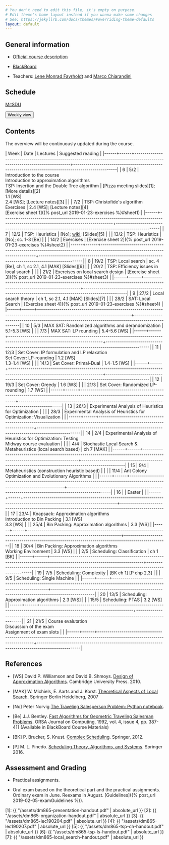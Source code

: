 ```yaml
---
# You don't need to edit this file, it's empty on purpose.
# Edit theme's home layout instead if you wanna make some changes
# See: https://jekyllrb.com/docs/themes/#overriding-theme-defaults
layout: default
---
```



## General information

- [Official course description](https://odinlister.sdu.dk/fagbesk/internkode/DM865/en)

- [BlackBoard](https://e-learn.sdu.dk/webapps/blackboard/execute/courseMain?course_id=_401855_1)

- Teachers: [Lene Monrad Favrholdt](http://www.imada.sdu.dk/~lenem/) and [Marco Chiarandini](http://www.imada.sdu.dk/~marco)


## Schedule



<a href="https://mitsdu.sdu.dk/skema/activity/N340040101/f19">MitSDU</a>


<button onclick="myFunction('h1')" class="w3-btn w3-cell
w3-left-align">Weekly view<i class="fa fa-caret-down"></i></button>
<div id="h1" class="w3-container w3-hide">

<div class="w3-responsive">


<div w3-include-html="./assets/dm865.html"></div> 
<script>
w3.includeHTML();
</script>
</div>
</div>




## Contents 

The overview will be continuously updated during the course.

| Week | Date | Lectures  	                                                                                                         | Suggested reading                                                                                 |
|------+------+----------------------------------------------------------------------------------------------------------------------------+---------------------------------------------------------------------------------------------------|
|    6 | 5/2  | Introduction to the course <br> Introduction to approximation algorithms <br> TSP: Insertion and the Double Tree algorithm | [Pizza meeting slides][1]; [More details][2] <br> 1.1 [WS] <br> 2.4 [WS]; [Lecture notes][3]      |
|      | 7/2  | TSP: Christofide's algorithm <br> Exercises                                                                                | 2.4 [WS]; [Lecture notes][4]  <br> [Exercise sheet 1]({% post_url 2019-01-23-exercises %}#sheet1) |
|------+------+----------------------------------------------------------------------------------------------------------------------------+---------------------------------------------------------------------------------------------------|
|    7 | 12/2 | TSP: Heuristics                                                                                                            | [No]; [wiki](https://en.wikipedia.org/wiki/Held%E2%80%93Karp_algorithm); [Slides][5]              |
|      | 13/2 | TSP: Heuristics                                                                                                            | [No]; sc. 1-3 [Be]                                                                                |
|      | 14/2 | Exercises                                                                                                                  | [Exercise sheet 2]({% post_url 2019-01-23-exercises %}#sheet2)                                    |
|------+------+----------------------------------------------------------------------------------------------------------------------------+---------------------------------------------------------------------------------------------------|
|    8 | 19/2 | TSP: Local search                                                                                                          | sc. 4 [Be], ch 1, sc 2.1, 4.1 [MAK]  [Slides][6]                                                              |
|      | 20/2 | TSP: Efficiency issues in local search                                                                                     |                                                                                                   |
|      | 21/2 | Exercises on local search design                                                                                           | [Exercise sheet 3]({% post_url 2019-01-23-exercises %}#sheet3)                                                                                                   |
|------+------+----------------------------------------------------------------------------------------------------------------------------+---------------------------------------------------------------------------------------------------|
|    9 | 27/2 | Local search theory                                                                                                        | ch 1, sc 2.1, 4.1 [MAK] [Slides][7]                                                                           |
|      | 28/2 | SAT: Local Search                                                                                                          | [Exercise sheet 4]({% post_url 2019-01-23-exercises %}#sheet4)                                                                                                   |
|------+------+----------------------------------------------------------------------------------------------------------------------------+---------------------------------------------------------------------------------------------------|
|   10 | 5/3  | MAX SAT: Randomized algorithms and derandomization                                                                         | 5.1-5.3 [WS]                                                                                      |
|      | 7/3  | MAX SAT: LP rounding                                                                                                       | 5.4-5.6 [WS]                                                                                      |
|------+------+----------------------------------------------------------------------------------------------------------------------------+---------------------------------------------------------------------------------------------------|
|   11 | 12/3 | Set Cover: IP formulation and LP relaxation<br> Set Cover: LP-rounding                                                     | 1.2 [WS] <br> 1.3-1.4 [WS]                                                                        |
|      | 14/3 | Set Cover: Primal-Dual                                                                                                     | 1.4-1.5 [WS]                                                                                      |
|------+------+----------------------------------------------------------------------------------------------------------------------------+---------------------------------------------------------------------------------------------------|
|   12 | 19/3 | Set Cover: Greedy                                                                                                          | 1.6 [WS]                                                                                          |
|      | 21/3 | Set Cover: Randomized LP-rounding                                                                                          | 1.7 [WS]                                                                                          |
|------+------+----------------------------------------------------------------------------------------------------------------------------+---------------------------------------------------------------------------------------------------|
|   13 | 26/3 | Experimental Analysis of Heuristics for Optimization                                                                       |                                                                                                   |
|      | 28/3 | Experimental Analysis of Heuristics for Optimization: Visualization                                                        |                                                                                                   |
|------+------+----------------------------------------------------------------------------------------------------------------------------+---------------------------------------------------------------------------------------------------|
|   14 | 2/4  | Experimental Analysis of Heuristics for Optimization: Testing <br> Midway course evaluation                                |                                                                                                   |
|      | 4/4  | Stochastic Local Search & Metaheuristics (local search based)                                                              | ch 7 [MAK]                                                                                        |
|------+------+----------------------------------------------------------------------------------------------------------------------------+---------------------------------------------------------------------------------------------------|
|   15 | 9/4  | Metaheuristics (construction heuristic based)                                                                              |                                                                                                   |
|      | 11/4 | Ant Colony Optimization and   Evolutionary Algorithms                                                                      |                                                                                                   |
|------+------+----------------------------------------------------------------------------------------------------------------------------+---------------------------------------------------------------------------------------------------|
|   16 |      | Easter                                                                                                                     |                                                                                                   |
|------+------+----------------------------------------------------------------------------------------------------------------------------+---------------------------------------------------------------------------------------------------|
|   17 | 23/4 | Knapsack: Approximation algorithms <br> Introduction to Bin Packing                                                        | 3.1 [WS] <br> 3.3 [WS]                                                                            |
|      | 25/4 | Bin Packing: Approximation algorithms                                                                                      | 3.3 [WS]                                                                                          |
|------+------+----------------------------------------------------------------------------------------------------------------------------+---------------------------------------------------------------------------------------------------|
|   18 | 30/4 | Bin Packing: Approximation algorithms <br> Working Environment                                                             | 3.3 [WS]                                                                                          |
|      | 2/5  | Scheduling: Classification                                                                                                 | ch 1 [BK]                                                                                         |
|------+------+----------------------------------------------------------------------------------------------------------------------------+---------------------------------------------------------------------------------------------------|
|   19 | 7/5  | Scheduling: Complexity                                                                                                     | [BK ch 1] [P chp 2,3]                                                                             |
|      | 9/5  | Scheduling: Single Machine                                                                                                 |                                                                                                   |
|------+------+----------------------------------------------------------------------------------------------------------------------------+---------------------------------------------------------------------------------------------------|
|   20 | 13/5 | Scheduling: Approximation algorithms                                                                                       | 2.3 [WS]                                                                                          |
|      | 15/5 | Scheduling: PTAS                                                                                                           | 3.2 [WS]                                                                                          |
|------+------+----------------------------------------------------------------------------------------------------------------------------+---------------------------------------------------------------------------------------------------|
|   21 | 21/5 | Course evalutation <br> Discussion of the exam <br> Assignment of exam slots                                               |                                                                                                   |
|------+------+----------------------------------------------------------------------------------------------------------------------------+---------------------------------------------------------------------------------------------------|


## References 

- [WS] David P. Williamson and David
  B. Shmoys. [Design of Approximation Algorithms](http://www.designofapproxalgs.com/). Cambridge
  University Press. 2010.

- [MAK] W. Michiels, E. Aarts and J. Korst. [Theoretical Aspects of Local Search](http://dx.doi.org/10.1007/978-3-540-35854-1). Springer Berlin Heidelberg, 2007


- [No] Peter Norvig [The Traveling Salesperson Problem: Python notebook](http://nbviewer.jupyter.org/url/norvig.com/ipython/TSP.ipynb).

- [Be]
  J.J. Bentley. [Fast Algorithms for Geometric Traveling Salesman Problems](http://dx.doi.org/10.1287/ijoc.4.4.387). ORSA
  Journal on Computing, 1992, vol. 4, issue 4, pp. 387-411 (Available in
  BlackBoard Course Materials)


- [BK] P. Brucker, S. Knust. [Complex
  Scheduling](https://doi.org/10.1007/978-3-642-23929-8). Springer, 2012.

- [P] M. L. Pinedo. [Scheduling Theory, Algorithms, and Systems](https://doi.org/10.1007/978-3-319-26580-3). Springer 2016.  





## Assessment and Grading

- Practical assignments. 

- Oral exam based on the theoretical part and the practical
  assignments. Ordinary exam in June. Reexams in August. [Guidelines]({% post_url 2019-02-05-examGuidelines %}).


[1]: {{ "/assets/dm865-presentation-handout.pdf" | absolute_url }}
[2]: {{ "/assets/dm865-organization-handout.pdf" | absolute_url }}
[3]: {{ "/assets/dm865-lec190204.pdf" | absolute_url }}
[4]: {{ "/assets/dm865-lec190207.pdf" | absolute_url }}
[5]: {{ "/assets/dm865-tsp-ch-handout.pdf" | absolute_url }}
[6]: {{ "/assets/dm865-tsp-ls-handout.pdf" | absolute_url }}
[7]: {{ "/assets/dm865-local_search-handout.pdf" | absolute_url }}
